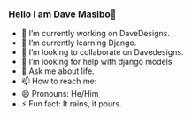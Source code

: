 ### Hello I am Dave Masibo👋

- 🔭 I’m currently working on DaveDesigns.
- 🌱 I’m currently learning Django.
- 👯 I’m looking to collaborate on Davedesigns.
- 🤔 I’m looking for help with django models.
- 💬 Ask me about life.
- 📫 How to reach me: 
- 😄 Pronouns: He/Him
- ⚡ Fun fact: It rains, it pours.
